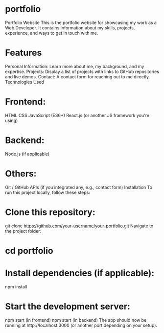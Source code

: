 # portfolio
Portfolio Website
This is the portfolio website for showcasing my work as a Web Developer. It contains information about my skills, projects, experience, and ways to get in touch with me.


# Features
Personal Information: Learn more about me, my background, and my expertise.
Projects: Display a list of projects with links to GitHub repositories and live demos.
Contact: A contact form for reaching out to me directly.
Technologies Used
# Frontend:

HTML
CSS
JavaScript (ES6+)
React.js (or another JS framework you're using)
# Backend:

Node.js (if applicable)
# Others:

Git / GitHub
APIs (if you integrated any, e.g., contact form)
Installation
To run this project locally, follow these steps:

# Clone this repository:

git clone https://github.com/your-username/your-portfolio.git
Navigate to the project folder:

# cd portfolio
# Install dependencies (if applicable):

npm install
# Start the development server:

npm start (in frontend)
npm start (in backend)
The app should now be running at http://localhost:3000 (or another port depending on your setup).
